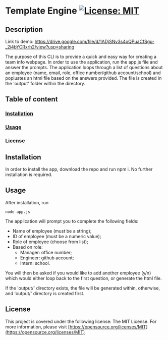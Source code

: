 # Template Engine   [![License: MIT](https://img.shields.io/badge/License-MIT-yellow.svg)](https://opensource.org/licenses/MIT)

## Description

Link to demo: https://drive.google.com/file/d/1ADjSNv3s4oQPuaCfSgu-_2i4bYCRxrh2/view?usp=sharing

The purpose of this CLI is to provide a quick and easy way for creating a team info webpage. In order to use the application, run the app.js file and answer the prompts. The application loops through a list of questions about an employee (name, email, role, office number/github account/school) and popluates an html file based on the answers provided. The file is created in the 'output' folder within the directory.




## Table of content

### [Installation](##-Installation)

### [Usage](##-Usage)

### [License](##-License)




## Installation

In order to install the app, download the repo and run npm i. No further installation is required.




## Usage

After installation, run 
``` 
node app.js
```
The application will prompt you to complete the following fields:

- Name of employee (must be a string);
- ID of employee (must be a numeric value);
- Role of employee (choose from list);
- Based on role:
	- Manager: office number;
	- Engineer: github account;
	- Intern: school.

You will then be asked if you would like to add another employee (y/n) which would either loop back to the first question, or generate the html file.

If the 'output/' directory exists, the file will be generated within, otherwise, and 'output/' directory is created first.




## License

This project is covered under the following license: The MIT License. For more information, please visit [https://opensource.org/licenses/MIT](https://opensource.org/licenses/MIT)







